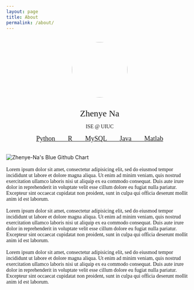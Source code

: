 ```yaml
---
layout: page
title: About
permalink: /about/
---
```

<style>
<!--img.center {
    display: block;
    margin: 0 auto;
}-->

img.avatar {
    border-radius: 50%;
    display: block;
    margin: 30px auto;
    width: 150px;
}

.tags {
    <!--list-style: none;-->
    padding: 0 0 25px 0;
    <!--text-align: center;-->
    font-size: 15px;
    word-spacing: 30px;
}

a:hover {
    text-decoration: none;
}

</style>


<img src="https://github.com/Zhenye-Na/Zhenye-Na.github.io/blob/master/images/avatar.jpg?raw=true" class="avatar" vspace="50" />
<div align="center">
      <p> <span style="font-family: Trebuchet MS"> <font size="5"> Zhenye Na </font></span></p>
      <p> <span style="font-family: Trebuchet MS"> ISE @ UIUC </span></p>
      <p class="tags" > <span style="font-family: Trebuchet MS;"> <font size="4"> 
        <a href="/tag/Python">Python </a>
        <a href="/tag/R"> R </a>
        <a href="/tag/MySQL"> MySQL </a>
        <a href="/tag/Java"> Java </a>
        <a href="/tag/Matlab"> Matlab </a>
      </font></span></p>
    </div>
<br>

<img src="http://ghchart.rshah.org/1d58a6/Zhenye-Na" alt="Zhenye-Na's Blue Github Chart" />
<br><br>
<!--![Zhenye-Na's Blue Github Chart](http://ghchart.rshah.org/1d58a6/Zhenye-Na)-->
<span style="font-family: Trebuchet MS">
Lorem ipsum dolor sit amet, consectetur adipisicing elit, sed do eiusmod
tempor incididunt ut labore et dolore magna aliqua. Ut enim ad minim veniam,
quis nostrud exercitation ullamco laboris nisi ut aliquip ex ea commodo
consequat. Duis aute irure dolor in reprehenderit in voluptate velit esse
cillum dolore eu fugiat nulla pariatur. Excepteur sint occaecat cupidatat non
proident, sunt in culpa qui officia deserunt mollit anim id est laborum.  
<br><br>
Lorem ipsum dolor sit amet, consectetur adipisicing elit, sed do eiusmod
tempor incididunt ut labore et dolore magna aliqua. Ut enim ad minim veniam,
quis nostrud exercitation ullamco laboris nisi ut aliquip ex ea commodo
consequat. Duis aute irure dolor in reprehenderit in voluptate velit esse
cillum dolore eu fugiat nulla pariatur. Excepteur sint occaecat cupidatat non
proident, sunt in culpa qui officia deserunt mollit anim id est laborum.  
<br><br>
Lorem ipsum dolor sit amet, consectetur adipisicing elit, sed do eiusmod
tempor incididunt ut labore et dolore magna aliqua. Ut enim ad minim veniam,
quis nostrud exercitation ullamco laboris nisi ut aliquip ex ea commodo
consequat. Duis aute irure dolor in reprehenderit in voluptate velit esse
cillum dolore eu fugiat nulla pariatur. Excepteur sint occaecat cupidatat non
proident, sunt in culpa qui officia deserunt mollit anim id est laborum.
</span>